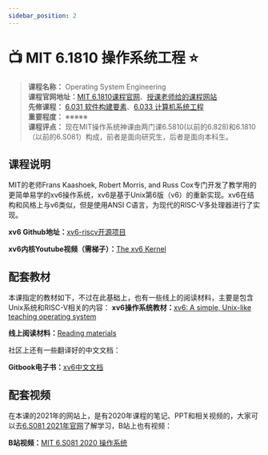 ```yaml
---
sidebar_position: 2
---
```


# 📺 MIT 6.1810 操作系统工程 ⭐️

>**课程名称：** Operating System Engineering  
**课程官网地址：**[MIT 6.1810课程官网](https://pdos.csail.mit.edu/6.S081/2022/schedule.html)、[授课老师给的课程网站](https://timothya.com/learning/mit-6.828-operating-system-engineering/)    
**先修课程：** [6.031 软件构建要素](https://hackway.org/docs/cs/sophomore/software/cs6031)、[6.033 计算机系统工程](https://hackway.org/docs/cs/sophomore/system/cs6033)     
**重要程度：** ※※※※※       
**课程评点：** 现在MIT操作系统神课由两门课6.5810(以前的6.828)和6.1810（以前的6.S081）构成，前者是面向研究生，后者是面向本科生。


## 课程说明
MIT的老师Frans Kaashoek, Robert Morris, and Russ Cox专门开发了教学用的更简单易学的xv6操作系统，xv6是基于Unix第6版（v6）的重新实现。xv6在结构和风格上与v6类似，但是使用ANSI C语言，为现代的RISC-V多处理器进行了实现。

**xv6 Github地址：**[xv6-riscv开源项目](https://github.com/mit-pdos/xv6-riscv)

**xv6内核Youtube视频（需梯子）：**[The xv6 Kernel](https://www.youtube.com/playlist?list=PLbtzT1TYeoMhTPzyTZboW_j7TPAnjv9XB)

## 配套教材
本课指定的教材如下，不过在此基础上，也有一些线上的阅读材料，主要是包含Unix系统和RISC-V相关的内容：
**xv6操作系统教材：**[xv6: A simple, Unix-like teaching operating system](https://pdos.csail.mit.edu/6.S081/2022/xv6/book-riscv-rev2.pdf)

<Book img="https://hackweek-1251009918.cos.ap-shanghai.myqcloud.com/hackway/cs/s1106934.jpg" url="https://item.jd.com/12746692.html" title="C程序设计语言（第2版新版典藏版）"></Book>

**线上阅读材料：**[Reading materials](https://pdos.csail.mit.edu/6.S081/2022/reference.html)

社区上还有一些翻译好的中文文档：

**Gitbook电子书：**[xv6中文文档](https://th0ar.gitbooks.io/xv6-chinese/content/content/cover.html)

## 配套视频
在本课的2021年的网站上，是有2020年课程的笔记、PPT和相关视频的，大家可以去[6.S081 2021年官网](https://pdos.csail.mit.edu/6.S081/2021/schedule.html)了解学习，B站上也有视频：

**B站视频：**[MIT 6.S081 2020 操作系统](https://www.bilibili.com/video/BV19k4y1C7kA)
